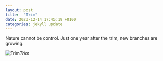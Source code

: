 ```yaml
---
layout: post
title:  "Trim"
date: 2023-12-14 17:45:19 +0100
categories: jekyll update
---
```


Nature cannot be control. Just one year after the trim, new branches are growing.


![Trim](https://lh3.googleusercontent.com/pw/ABLVV85KQM4-2X_Tc_7FydafLJdV8vfpxMedSLCDD-wsMCFz23Foo2FKdcNeYltWGjpOAn7puwF8ZavYfqifHPvQSI8amxMglgZGrIZ5LofgEJa4t5jhCl4=w2400)*Trim*&nbsp;



[jekyll-docs]: https://jekyllrb.com/docs/home
[jekyll-gh]:   https://github.com/jekyll/jekyll
[jekyll-talk]: https://talk.jekyllrb.com/
